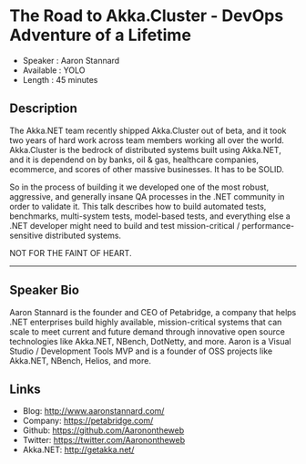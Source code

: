 The Road to Akka.Cluster - DevOps Adventure of a Lifetime
========================

* Speaker   : Aaron Stannard
* Available : YOLO 
* Length    : 45 minutes

Description
-----------

The Akka.NET team recently shipped Akka.Cluster out of beta, and it took two years of hard work across team members working all over the world. Akka.Cluster is the bedrock of distributed systems built using Akka.NET, and it is dependend on by banks, oil & gas, healthcare companies, ecommerce, and scores of other massive businesses. It has to be SOLID.

So in the process of building it we developed one of the most robust, aggressive, and generally insane QA processes in the .NET community in order to validate it. This talk describes how to build automated tests, benchmarks, multi-system tests, model-based tests, and everything else a .NET developer might need to build and test mission-critical / performance-sensitive distributed systems.

NOT FOR THE FAINT OF HEART.


---------------


Speaker Bio
-----------

Aaron Stannard is the founder and CEO of Petabridge, a company that helps .NET enterprises build highly available, mission-critical systems that can scale to meet current and future demand through innovative open source technologies like Akka.NET, NBench, DotNetty, and more. Aaron is a Visual Studio / Development Tools MVP and is a founder of OSS projects like Akka.NET, NBench, Helios, and more.

Links
-----

* Blog: http://www.aaronstannard.com/
* Company: https://petabridge.com/
* Github: https://github.com/Aaronontheweb
* Twitter: https://twitter.com/Aaronontheweb
* Akka.NET: http://getakka.net/